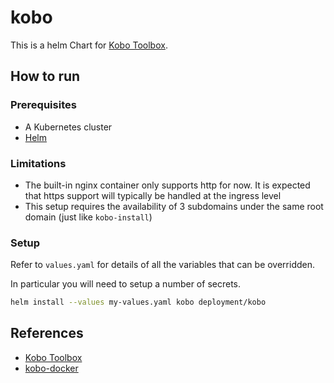 # kobo

This is a helm Chart for [Kobo Toolbox](https://www.kobotoolbox.org/).

## How to run

### Prerequisites

* A Kubernetes cluster
* [Helm](https://helm.sh/)

### Limitations

* The built-in nginx container only supports http for now. It is expected that https support will typically be handled at the ingress level
* This setup requires the availability of 3 subdomains under the same root domain (just like `kobo-install`)

### Setup

Refer to `values.yaml` for details of all the variables that can be overridden.

In particular you will need to setup a number of secrets.

```sh
helm install --values my-values.yaml kobo deployment/kobo
```

## References

* [Kobo Toolbox](https://www.kobotoolbox.org/)
* [kobo-docker](https://github.com/kobotoolbox/kobo-docker)
